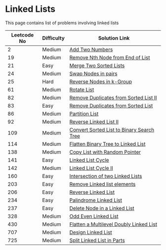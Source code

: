 # Linked Lists

This page contains list of problems involving linked lists

| Leetcode No | Difficulty | Solution Link                                                                                                                                            |
| ----------- | ---------- | -------------------------------------------------------------------------------------------------------------------------------------------------------- |
| 2           | Medium     | [Add Two Numbers](../difficulty-based-problem-index/leetcode-medium/leetcode-2-add-two-numbers.md)                                                       |
| 19          | Medium     | [Remove Nth Node from End of List](../difficulty-based-problem-index/leetcode-medium/leetcode-19-remove-nth-node-from-end-of-list.md)                    |
| 21          | Easy       | [Merge Two Sorted Lists](../difficulty-based-problem-index/leetcode-easy/leetcode-21-merge-two-sorted-lists.md)                                          |
| 24          | Medium     | [Swap Nodes in pairs](../difficulty-based-problem-index/leetcode-medium/leetcode-24-swap-nodes-in-pairs.md)                                              |
| 25          | Hard       | [Reverse Nodes in k-Group](../difficulty-based-problem-index/leetcode-hard/leetcode-25-reverse-nodes-in-k-group.md)                                      |
| 61          | Medium     | [Rotate List](../difficulty-based-problem-index/leetcode-medium/leetcode-61-rotate-list.md)                                                              |
| 82          | Medium     | [Remove Duplicates from Sorted List II](../difficulty-based-problem-index/leetcode-medium/leetcode-82-remove-duplicates-from-sorted-list-ii.md)          |
| 83          | Easy       | [Remove Duplicates from Sorted List](../difficulty-based-problem-index/leetcode-easy/leetcode-83-remove-duplicates-from-sorted-list.md)                  |
| 86          | Medium     | [Partition List](../difficulty-based-problem-index/leetcode-medium/leetcode-86-partition-list.md)                                                        |
| 92          | Medium     | [Reverse Linked List II](../difficulty-based-problem-index/leetcode-medium/leetcode-92-reverse-linked-list-ii.md)                                        |
| 109         | Medium     | [Convert Sorted List to Binary Search Tree](../difficulty-based-problem-index/leetcode-medium/leetcode-109-convert-sorted-list-to-binary-search-tree.md) |
| 114         | Medium     | [Flatten Binary Tree to Linked List](../difficulty-based-problem-index/leetcode-medium/leetcode-114-flatten-binary-tree-to-linked-list.md)               |
| 138         | Medium     | [Copy List with Random Pointer](../difficulty-based-problem-index/leetcode-medium/leetcode-138-copy-list-with-random-pointer.md)                         |
| 141         | Easy       | [Linked List Cycle](../difficulty-based-problem-index/leetcode-easy/leetcode-141-linked-list-cycle.md)                                                   |
| 142         | Medium     | [Linked List Cycle II](../difficulty-based-problem-index/leetcode-medium/leetcode-142-linked-list-cycle-ii.md)                                           |
| 160         | Easy       | [Intersection of two Linked Lists](../difficulty-based-problem-index/leetcode-easy/leetcode-160-intersection-of-two-linked-lists.md)                     |
| 203         | Easy       | [Remove Linked list elements](../difficulty-based-problem-index/leetcode-easy/leetcode-203-remove-linked-list-elements.md)                               |
| 206         | Easy       | [Reverse Linked List](../difficulty-based-problem-index/leetcode-easy/leetcode-206-reverse-linked-list.md)                                               |
| 234         | Easy       | [Palindrome Linked List](../difficulty-based-problem-index/leetcode-easy/leetcode-234-palindrome-linked-list.md)                                         |
| 237         | Easy       | [Delete Node in a Linked List](../difficulty-based-problem-index/leetcode-easy/leetcode-237-delete-node-in-a-linked-list.md)                             |
| 328         | Medium     | [Odd Even Linked List](../difficulty-based-problem-index/leetcode-medium/leetcode-328-odd-even-linked-list.md)                                           |
| 430         | Medium     | [Flatten a Multilevel Doubly Linked List](../difficulty-based-problem-index/leetcode-medium/leetcode-430-flatten-a-multilevel-doubly-linked-list.md)     |
| 707         | Medium     | [Design Linked List](../difficulty-based-problem-index/leetcode-medium/leetcode-707-design-linked-list.md)                                               |
| 725         | Medium     | [Split Linked List in Parts](../difficulty-based-problem-index/leetcode-medium/leetcode-725-split-linked-list-in-parts.md)                               |



